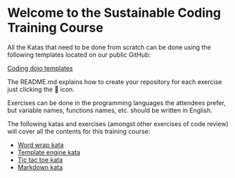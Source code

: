 # Welcome to the Sustainable Coding Training Course

All the Katas that need to be done from scratch can be done using the following templates located on our public GitHub:

[Coding dojo templates](https://github.com/lean-mind/coding-dojo-templates)

The README.md explains how to create your repository for each exercise just clicking the 🚀 icon.

Exercises can be done in the programming languages the attendees prefer, but variable names, functions names, etc. 
should be written in English.

The following katas and exercises (amongst other exercises of code review) will cover all the contents for this training course:

- [Word wrap kata](https://github.com/lean-mind/sustainable-coding-training-course/blob/main/word-wrap-kata/README.md)
- [Template engine kata](https://github.com/lean-mind/sustainable-coding-training-course/blob/main/template-engine-kata/README.md)
- [Tic tac toe kata](https://github.com/lean-mind/sustainable-coding-training-course/blob/main/tic-tac-toe-kata/README.md)
- [Markdown kata](https://github.com/lean-mind/sustainable-coding-training-course/blob/main/markdown-kata/README.md)